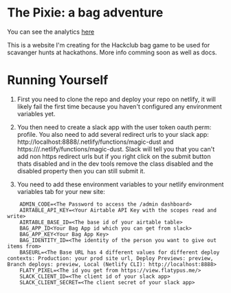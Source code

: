 # The Pixie: a bag adventure

You can see the analytics [here](https://view.flatypus.me/95aac8de-d3fd-4fa0-85d5-2a704ae53288)

This is a website I'm creating for the Hackclub bag game to be used for scavanger hunts at hackathons. More info comming soon as well as docs.

# Running Yourself

1. First you need to clone the repo and deploy your repo on netlify, it will likely fail the first time because you haven't configured any environment variables yet.

2. You then need to create a slack app with the user token oauth perm: profile. You also need to add several redirect urls to your slack app: http://localhost:8888/.netlify/functions/magic-dust and https://<your prod site url>/.netlify/functions/magic-dust. Slack will tell you that you can't add non https redirect urls but if you right click on the submit button thats disabled and in the dev tools remove the class disabled and the disabled property then you can still submit it.

3. You need to add these environment variables to your netlify environment variables tab for your new site:
```env
    ADMIN_CODE=<The Password to access the /admin dashboard>
    AIRTABLE_API_KEY=<Your Airtable API Key with the scopes read and write>
    AIRTABLE_BASE_ID=<The base id of your airtable table>
    BAG_APP_ID<Your Bag App id which you can get from slack>
    BAG_APP_KEY<Your Bag App Key>
    BAG_IDENTITY_ID=<The identity of the person you want to give out items from>
    BASEURL=<The Base URL has 4 different values for different deploy contexts: Production: your prod site url, Deploy Previews: preview, Branch deploys: preview, Local (Netlify CLI): http://localhost:8888>
    FLATY_PIXEL=<The id you get from https://view.flatypus.me/>
    SLACK_CLIENT_ID=<The client id of your slack app>
    SLACK_CLIENT_SECRET=<The client secret of your slack app>
```
